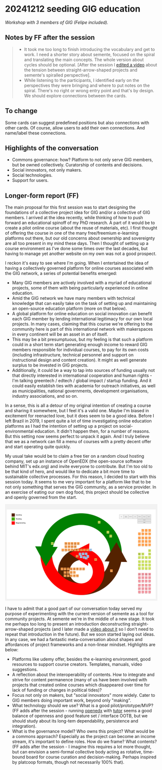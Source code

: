 # 20241212 seeding GIG education

*Workshop with 3 members of GIG (Felipe included).*

## Notes by FF after the session

> - It took me too long to finish introducing the vocabulary and get to work. I need a shorter story about semente, focused on the spiral and translating the main concepts. The whole version about cycles should be optional. \[After the session I [edited a video](https://www.youtube.com/watch?v=3Jit6GcCBqQ) about the tension between straight-arrow-shaped projects and semente's spiralled perspective\].
> - While listening to the participants, I identified early on the perspectives they were bringing and where to put notes on the spiral. There's no right or wrong entry point and that's by design. We should explore connections between the cards.

## To change

Some cards can suggest predefined positions but also connections with other cards. Of course, allow users to add their own connections. And name/label these connections.

## Highlights of the conversation

- Commons governance: how? Platform to not only serve GIG members, but be owned collectively. Curatorship of contents and decisions.
- Social innovators, not only makers.
- Social technologies.
- Support for users.

## Longer-form report (FF)

The main proposal for this first session was to start designing the foundations of a collective project idea for GIG and/or a collective of GIG members. I arrived at the idea recently, while thinking of how to push forward an educational spinoff of my PhD research. A part of it would be to create a pilot online course (about the reuse of materials, etc). I first thought of offering the course in one of the many free/freemium e-learning platforms out there, but our old concerns about ownership and sovereignty are all too present in my mind these days. Then I thought of setting up a course environment as I've done some times over the last decades, but having to manage yet another website on my own was not a good prospect.

I reckon it's easy to see where I'm going. When I entertained the idea of having a collectively governed platform for online courses associated with the GIG network, a series of potential benefits emerged:

- Many GIG members are actively involved with a myriad of educational projects, some of them with being particularly experienced in online education.
- Amid the GIG network we have many members with technical knowledge that can easily take on the task of setting up and maintaining an open-source education platform (more on that below).
- A global platform for online education on social innovation can benefit each GIG member by lending international legitimacy for our own local projects. In many cases, claiming that this course we're offering to the community here is part of this international network with makerspaces in every continent will be an asset in an of itself.
- This may be a bit presumptuous, but my feeling is that such a platform could in a short term start generating enough income to reward GIG members responsible for individual courses, to pay for its own costs (including infrastructure, technical personnel and support on instructional design and content creation). It might as well generate surplus to be invested in GIG projects.
- Additionally, it could be a way to tap into sources of funding usually not that directly interested in international cooperation and human rights - I'm talking greentech / edtech / global impact / startup funding. And it could easily establish ties with academia for outreach initiatives, as well as municipalities, national governments, development organisations, industry associations, and so on.

In a sense, this is all a detour of my original intention of creating a course and sharing it somewhere, but I feel it's a valid one. Maybe I'm biased in excitement for reenacted love, but it does seem to be a good idea. Before I left Brazil in 2019, I spent quite a lot of time investigating online education platforms as I had the intention of setting up a project on social-environmental education. It didn't happen then, for a number of reasons. But this setting now seems perfect to unpack it again. And I truly believe that we as a network can fill a menu of courses with a pretty decent offer and start operating quite quickly.

My usual take would be to claim a free tier on a random cloud hosting company, set up an instance of OpenEDX (the open-source software behind MIT's edx.org) and invite everyone to contribute. But I'm too old to be that kind of hero, and would like to dedicate a bit more time to sustainable collective processes. For this reason, I decided to start with this session today. It seems to me very important for a platform like that to be not only something that serves the GIG community, as a service provider. In an exercise of eating our own dog food, this project should be collective and openly governed from the start.

![GIA 2024-12-12](20241212_GIA_seeding.jpg)

I have to admit that a good part of our conversation today served my purpose of experimenting with the current version of semente as a tool for community projects. At semente we're in the middle of a new stage. It took me perhaps too long to present an introduction deconstructing straight-arrow-shaped projects (and I later made a [video about it](https://www.youtube.com/watch?v=3Jit6GcCBqQ) so I don't need to repeat that introduction in the future). But we soon started laying out ideas. In any case, we had a fantastic meta-conversation about shapes and affordances of project frameworks and a non-linear mindset. Highlights are below:

- Platforms like udemy offer, besides the e-learning environment, good resources to support course creators. Templates, manuals, video suggestions.
- A reflection about the interoperability of contents. How to integrate and strive for content permanence (many of us have been involved with projects that created online courses which disappeared over time for lack of funding or changes in political tides)?
- Focus not only on makers, but "social innovators" more widely. Cater to GIG members doing important work, beyond only "making".
- What technology should we use? What is a good pilot/prototype/MVP? (FF adds after the session - running [openedx](https://openedx.org/) with [tutor](https://docs.tutor.edly.io/) seems a good balance of openness and good feature set / interface OOTB, but we should study about its long-tem dependability, persistence and integration).
- What is the governance model? Who owns this project? What would be a commons approach? Especially as the project can become an income stream, it's important to define roles. How do we frame? What contents?  (FF adds after the session - I imagine this requires a lot more thought, but can envision a semi-formal collective body acting as rotative, time-bound board for course curation and decision-making. Perhaps inspired by platcoop formats, though not necessarily 100% that).